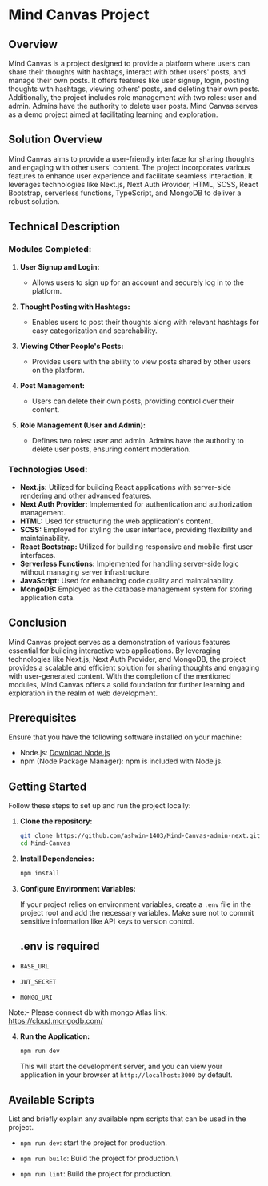 # Mind Canvas Project

## Overview
Mind Canvas is a project designed to provide a platform where users can share their thoughts with hashtags, interact with other users' posts, and manage their own posts. It offers features like user signup, login, posting thoughts with hashtags, viewing others' posts, and deleting their own posts. Additionally, the project includes role management with two roles: user and admin. Admins have the authority to delete user posts. Mind Canvas serves as a demo project aimed at facilitating learning and exploration.

## Solution Overview
Mind Canvas aims to provide a user-friendly interface for sharing thoughts and engaging with other users' content. The project incorporates various features to enhance user experience and facilitate seamless interaction. It leverages technologies like Next.js, Next Auth Provider, HTML, SCSS, React Bootstrap, serverless functions, TypeScript, and MongoDB to deliver a robust solution.

## Technical Description
### Modules Completed:
1. **User Signup and Login:**
   - Allows users to sign up for an account and securely log in to the platform.

2. **Thought Posting with Hashtags:**
   - Enables users to post their thoughts along with relevant hashtags for easy categorization and searchability.

3. **Viewing Other People's Posts:**
   - Provides users with the ability to view posts shared by other users on the platform.

4. **Post Management:**
   - Users can delete their own posts, providing control over their content.

5. **Role Management (User and Admin):**
   - Defines two roles: user and admin. Admins have the authority to delete user posts, ensuring content moderation.

### Technologies Used:
- **Next.js:** Utilized for building React applications with server-side rendering and other advanced features.
- **Next Auth Provider:** Implemented for authentication and authorization management.
- **HTML:** Used for structuring the web application's content.
- **SCSS:** Employed for styling the user interface, providing flexibility and maintainability.
- **React Bootstrap:** Utilized for building responsive and mobile-first user interfaces.
- **Serverless Functions:** Implemented for handling server-side logic without managing server infrastructure.
- **JavaScript:** Used for enhancing code quality and maintainability.
- **MongoDB:** Employed as the database management system for storing application data.

## Conclusion
Mind Canvas project serves as a demonstration of various features essential for building interactive web applications. By leveraging technologies like Next.js, Next Auth Provider, and MongoDB, the project provides a scalable and efficient solution for sharing thoughts and engaging with user-generated content. With the completion of the mentioned modules, Mind Canvas offers a solid foundation for further learning and exploration in the realm of web development.


## Prerequisites

Ensure that you have the following software installed on your machine:

- Node.js: [Download Node.js](https://nodejs.org/)
- npm (Node Package Manager): npm is included with Node.js.

## Getting Started

Follow these steps to set up and run the project locally:

1. **Clone the repository:**

    ```bash
    git clone https://github.com/ashwin-1403/Mind-Canvas-admin-next.git
    cd Mind-Canvas
    ```

2. **Install Dependencies:**

    ```bash
    npm install
    ```

3. **Configure Environment Variables:**

    If your project relies on environment variables, create a `.env` file in the project root and add the necessary variables. Make sure not to commit sensitive information like API keys to version control.
    
    ## .env is required 

- `BASE_URL`

- `JWT_SECRET`

-  `MONGO_URI`

Note:- Please connect db with mongo Atlas link:  https://cloud.mongodb.com/

4. **Run the Application:**

    ```bash
    npm run dev
    ```

    This will start the development server, and you can view your application in your browser at `http://localhost:3000` by default.



## Available Scripts

List and briefly explain any available npm scripts that can be used in the project.

- `npm run dev`: start the project for production.

- `npm run build`: Build the project for production.\

- `npm run lint`: Build the project for production.

